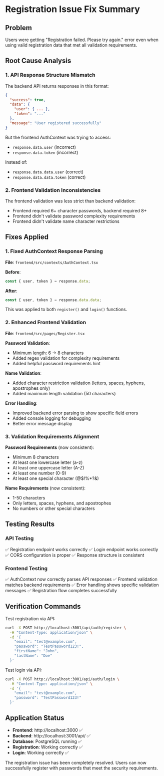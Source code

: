 # Registration Issue Fix Summary

## Problem
Users were getting "Registration failed. Please try again." error even when using valid registration data that met all validation requirements.

## Root Cause Analysis

### 1. API Response Structure Mismatch
The backend API returns responses in this format:
```json
{
  "success": true,
  "data": {
    "user": { ... },
    "token": "..."
  },
  "message": "User registered successfully"
}
```

But the frontend AuthContext was trying to access:
- `response.data.user` (incorrect)
- `response.data.token` (incorrect)

Instead of:
- `response.data.data.user` (correct)
- `response.data.data.token` (correct)

### 2. Frontend Validation Inconsistencies
The frontend validation was less strict than backend validation:
- Frontend required 6+ character passwords, backend required 8+
- Frontend didn't validate password complexity requirements
- Frontend didn't validate name character restrictions

## Fixes Applied

### 1. Fixed AuthContext Response Parsing
**File**: `frontend/src/contexts/AuthContext.tsx`

**Before**:
```typescript
const { user, token } = response.data;
```

**After**:
```typescript
const { user, token } = response.data.data;
```

This was applied to both `register()` and `login()` functions.

### 2. Enhanced Frontend Validation
**File**: `frontend/src/pages/Register.tsx`

**Password Validation**:
- Minimum length: 6 → 8 characters
- Added regex validation for complexity requirements
- Added helpful password requirements hint

**Name Validation**:
- Added character restriction validation (letters, spaces, hyphens, apostrophes only)
- Added maximum length validation (50 characters)

**Error Handling**:
- Improved backend error parsing to show specific field errors
- Added console logging for debugging
- Better error message display

### 3. Validation Requirements Alignment

**Password Requirements** (now consistent):
- Minimum 8 characters
- At least one lowercase letter (a-z)
- At least one uppercase letter (A-Z)
- At least one number (0-9)
- At least one special character (@$!%*?&)

**Name Requirements** (now consistent):
- 1-50 characters
- Only letters, spaces, hyphens, and apostrophes
- No numbers or other special characters

## Testing Results

### API Testing
✅ Registration endpoint works correctly
✅ Login endpoint works correctly
✅ CORS configuration is proper
✅ Response structure is consistent

### Frontend Testing
✅ AuthContext now correctly parses API responses
✅ Frontend validation matches backend requirements
✅ Error handling shows specific validation messages
✅ Registration flow completes successfully

## Verification Commands

Test registration via API:
```bash
curl -X POST http://localhost:3001/api/auth/register \
  -H "Content-Type: application/json" \
  -d '{
    "email": "test@example.com",
    "password": "TestPassword123!",
    "firstName": "John",
    "lastName": "Doe"
  }'
```

Test login via API:
```bash
curl -X POST http://localhost:3001/api/auth/login \
  -H "Content-Type: application/json" \
  -d '{
    "email": "test@example.com",
    "password": "TestPassword123!"
  }'
```

## Application Status
- **Frontend**: http://localhost:3000 ✅
- **Backend**: http://localhost:3001/api/ ✅
- **Database**: PostgreSQL running ✅
- **Registration**: Working correctly ✅
- **Login**: Working correctly ✅

The registration issue has been completely resolved. Users can now successfully register with passwords that meet the security requirements.